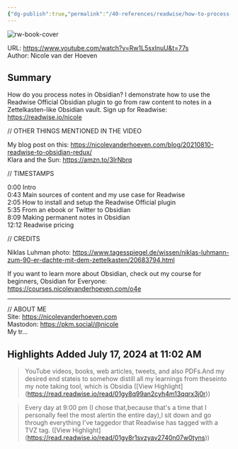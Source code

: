 ```yaml
---
{"dg-publish":true,"permalink":"/40-references/readwise/how-to-process-notes-in-obsidian-readwise-official-obsidian-plugin/","tags":["rw/articles"]}
---
```



![rw-book-cover](https://i.ytimg.com/vi/Rw1L5sxlnuU/maxresdefault.jpg)

  

URL: <https://www.youtube.com/watch?v=Rw1L5sxlnuU&t=77s>  
Author: Nicole van der Hoeven

## Summary

How do you process notes in Obsidian? I demonstrate how to use the Readwise Official Obsidian plugin to go from raw content to notes in a Zettelkasten-like Obsidian vault. Sign up for Readwise: <https://readwise.io/nicole>

// OTHER THINGS MENTIONED IN THE VIDEO

My blog post on this: <https://nicolevanderhoeven.com/blog/20210810-readwise-to-obsidian-redux/>  
Klara and the Sun: <https://amzn.to/3IrNbrq>

// TIMESTAMPS

0:00 Intro  
0:43 Main sources of content and my use case for Readwise  
2:05 How to install and setup the Readwise Official plugin  
5:35 From an ebook or Twitter to Obsidian  
8:09 Making permanent notes in Obsidian  
12:12 Readwise pricing

// CREDITS

Niklas Luhman photo: <https://www.tagesspiegel.de/wissen/niklas-luhmann-zum-90-er-dachte-mit-dem-zettelkasten/20683794.html>

If you want to learn more about Obsidian, check out my course for beginners, Obsidian for Everyone: <https://courses.nicolevanderhoeven.com/o4e>

---

// ABOUT ME  
Site: <https://nicolevanderhoeven.com>  
Mastodon: <https://pkm.social/@nicole>  
My tr...

## Highlights Added July 17, 2024 at 11:02 AM

> YouTube videos, books, web articles, tweets, and also PDFs.And my desired end stateis to somehow distill all my learnings from theseinto my note taking tool, which is Obsidia ([View Highlight] (<https://read.readwise.io/read/01gy8q99an2cyh4m13qqrx3j0r>))

> Every day at 9:00 pm (I chose that,because that's a time that I personally feel the most alertin the entire day),I sit down and go through everything I've taggedor that Readwise has tagged with a TVZ tag. ([View Highlight] (<https://read.readwise.io/read/01gy8r1svzyav2740n07w0tyns>))
